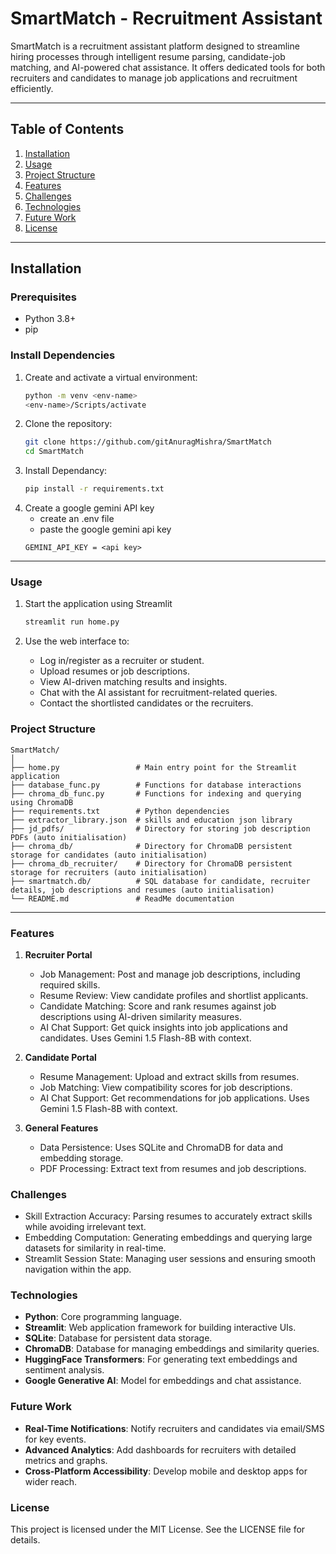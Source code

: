 # SmartMatch - Recruitment Assistant

SmartMatch is a recruitment assistant platform designed to streamline hiring processes through intelligent resume parsing, candidate-job matching, and AI-powered chat assistance. It offers dedicated tools for both recruiters and candidates to manage job applications and recruitment efficiently.

---

## Table of Contents

1. [Installation](#installation)
2. [Usage](#usage)
3. [Project Structure](#project-structure)
4. [Features](#features)
5. [Challenges](#challenges)
6. [Technologies](#technologies)
7. [Future Work](#future-work)
8. [License](#license)

---

## Installation

### Prerequisites
- Python 3.8+
- pip


### Install Dependencies

1. Create and activate a virtual environment:
    ```bash
    python -m venv <env-name>
    <env-name>/Scripts/activate

2. Clone the repository:
   ```bash
   git clone https://github.com/gitAnuragMishra/SmartMatch
   cd SmartMatch

3. Install Dependancy:
    ```bash
    pip install -r requirements.txt

4. Create a google gemini API key
    - create an .env file
    - paste the google gemini api key
    ``` 
    GEMINI_API_KEY = <api key>
    
---

### Usage

1. Start the application using Streamlit

    ```bash 
    streamlit run home.py

2. Use the web interface to:
    - Log in/register as a recruiter or student.
    - Upload resumes or job descriptions.
    - View AI-driven matching results and insights.
    - Chat with the AI assistant for recruitment-related queries.
    - Contact the shortlisted candidates or the recruiters.

### Project Structure
```
SmartMatch/
│
├── home.py                 # Main entry point for the Streamlit application
├── database_func.py        # Functions for database interactions
├── chroma_db_func.py       # Functions for indexing and querying using ChromaDB
├── requirements.txt        # Python dependencies
├── extractor_library.json  # skills and education json library
├── jd_pdfs/                # Directory for storing job description PDFs (auto initialisation)
├── chroma_db/              # Directory for ChromaDB persistent storage for candidates (auto initialisation)
├── chroma_db_recruiter/    # Directory for ChromaDB persistent storage for recruiters (auto initialisation)
├── smartmatch.db/          # SQL database for candidate, recruiter details, job descriptions and resumes (auto initialisation)
└── README.md               # ReadMe documentation
```
---
### Features

1. **Recruiter Portal**

    - Job Management: Post and manage job descriptions, including required skills.
    - Resume Review: View candidate profiles and shortlist applicants.
    - Candidate Matching: Score and rank resumes against job descriptions using AI-driven similarity measures.
    - AI Chat Support: Get quick insights into job applications and candidates. Uses Gemini 1.5 Flash-8B with context.
2. **Candidate Portal**
    - Resume Management: Upload and extract skills from resumes.
    - Job Matching: View compatibility scores for job descriptions.
    - AI Chat Support: Get recommendations for job applications. Uses Gemini 1.5 Flash-8B with context.
3. **General Features**
    - Data Persistence: Uses SQLite and ChromaDB for data and embedding storage.
    - PDF Processing: Extract text from resumes and job descriptions.

### Challenges

- Skill Extraction Accuracy: Parsing resumes to accurately extract skills while avoiding irrelevant text.
- Embedding Computation: Generating embeddings and querying large datasets for similarity in real-time.
- Streamlit Session State: Managing user sessions and ensuring smooth navigation within the app.

### Technologies

- **Python**: Core programming language.
- **Streamlit**: Web application framework for building interactive UIs.
- **SQLite**: Database for persistent data storage.
- **ChromaDB**: Database for managing embeddings and similarity queries.
- **HuggingFace Transformers**: For generating text embeddings and sentiment analysis.
- **Google Generative AI**: Model for embeddings and chat assistance.


### Future Work
- **Real-Time Notifications**: Notify recruiters and candidates via email/SMS for key events.
- **Advanced Analytics**: Add dashboards for recruiters with detailed metrics and graphs.
- **Cross-Platform Accessibility**: Develop mobile and desktop apps for wider reach.

### License
This project is licensed under the MIT License. See the LICENSE file for details.
